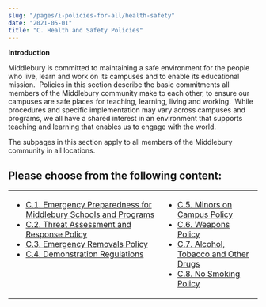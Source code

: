 ```yaml
---
slug: "/pages/i-policies-for-all/health-safety"
date: "2021-05-01"
title: "C. Health and Safety Policies"
---
```


**Introduction**

Middlebury is committed to maintaining a safe environment for the people who live, learn and work on its campuses and to enable its educational mission.  Policies in this section describe the basic commitments all members of the Middlebury community make to each other, to ensure our campuses are safe places for teaching, learning, living and working.  While procedures and specific implementation may vary across campuses and programs, we all have a shared interest in an environment that supports teaching and learning that enables us to engage with the world.

The subpages in this section apply to all members of the Middlebury community in all locations.

## Please choose from the following content:

<table>

<tbody>

<tr valign="top">

<td>

*   [C.1\. Emergency Preparedness for Middlebury Schools and Programs](/about/handbook/policies-for-all/health-safety/emerg-prepare)
*   [C.2\. Threat Assessment and Response Policy](/about/handbook/policies-for-all/health-safety/tam-policy)
*   [C.3\. Emergency Removals Policy](/about/handbook/policies-for-all/health-safety/emerg-removals)
*   [C.4\. Demonstration Regulations](/about/handbook/policies-for-all/health-safety/demonst-protests)

</td>

<td>

*   [C.5\. Minors on Campus Policy](/about/handbook/policies-for-all/health-safety/minors-on-campus)
*   [C.6\. Weapons Policy](/about/handbook/policies-for-all/health-safety/weapons)
*   [C.7\. Alcohol, Tobacco and Other Drugs](/about/handbook/policies-for-all/health-safety/alcohol-drugs)
*   [C.8\. No Smoking Policy](/about/handbook/policies-for-all/health-safety/no-smoking)

</td>

</tr>

</tbody>

</table>